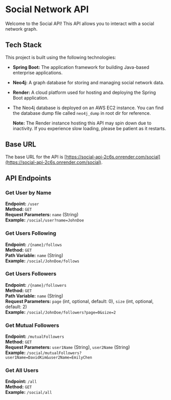 # Social Network API

Welcome to the Social API! This API allows you to interact with a social network graph.


## Tech Stack

This project is built using the following technologies:

- **Spring Boot:** The application framework for building Java-based enterprise applications.

- **Neo4j:** A graph database for storing and managing social network data.

- **Render:** A cloud platform used for hosting and deploying the Spring Boot application.

- The Neo4j database is deployed on an AWS EC2 instance. You can find the database dump file called  `neo4j_dump` in root dir for reference.

  **Note:** The Render instance hosting this API may spin down due to inactivity. If you experience slow loading, please be patient as it restarts.


## Base URL

The base URL for the API is [https://social-api-2c6s.onrender.com/social](https://social-api-2c6s.onrender.com/social).

## API Endpoints

### Get User by Name

**Endpoint:** `/user`  
**Method:** `GET`  
**Request Parameters:** `name` (String)  
**Example:** `/social/user?name=JohnDoe`

### Get Users Following

**Endpoint:** `/{name}/follows`  
**Method:** `GET`  
**Path Variable:** `name` (String)  
**Example:** `/social/JohnDoe/follows`

### Get Users Followers

**Endpoint:** `/{name}/followers`  
**Method:** `GET`  
**Path Variable:** `name` (String)  
**Request Parameters:** `page` (int, optional, default: 0), `size` (int, optional, default: 2)  
**Example:** `/social/JohnDoe/followers?page=0&size=2`

### Get Mutual Followers

**Endpoint:** `/mutualFollowers`  
**Method:** `GET`  
**Request Parameters:** `user1Name` (String), `user2Name` (String)  
**Example:** `/social/mutualFollowers?user1Name=DavidKim&user2Name=EmilyChen`

### Get All Users

**Endpoint:** `/all`  
**Method:** `GET`  
**Example:** `/social/all`

